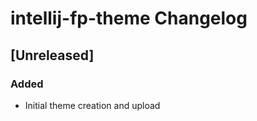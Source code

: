 <!-- Keep a Changelog guide -> https://keepachangelog.com -->

# intellij-fp-theme Changelog

## [Unreleased]
### Added
- Initial theme creation and upload
